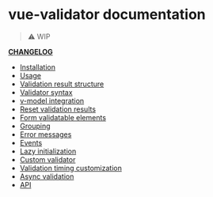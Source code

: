 # vue-validator documentation

> :warning: WIP

**[CHANGELOG](https://github.com/vuejs/vue-validator/CHANGELOG.md)**

- [Installation](installation.md)
- [Usage](usage.md)
- [Validation result structure](structure.md)
- [Validator syntax](syntax.md)
- [v-model integration](model.md)
- [Reset validation results](reset.md)
- [Form validatable elements](elements.md)
- [Grouping](grouping)
- [Error messages](errors.md)
- [Events](events.md)
- [Lazy initialization](lazy.md)
- [Custom validator](custom.md)
- [Validation timing customization](timing.md)
- [Async validation](async.md)
- [API](api.md)
